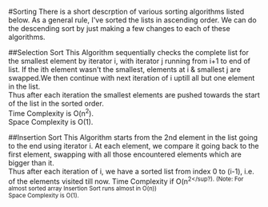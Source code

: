 #Sorting
There is a short descrption of various sorting algorithms listed below. As a general rule, I've sorted the lists in ascending order. We can do the descending sort by just making a few changes to each of these algorithms.

##Selection Sort
This Algorithm sequentially checks the complete list for the smallest element by iterator i, with iterator j running from i+1 to end of list. If the ith element wasn't the smallest, elements at i & smallest j are swapped.We then continue with next iteration of i uptill all but one element in the list.<br>
Thus after each iteration the smallest elements are pushed towards the start of the list in the sorted order.<br>
Time Complexity is O(n<sup>2</sup>).<br>
Space Complexity is O(1).

##Insertion Sort
This Algorithm starts from the 2nd element in the list going to the end using iterator i. At each element, we compare it going back to the first element, swapping with all those encountered elements which are bigger than it.<br>
Thus after each iteration of i, we have a sorted list from index 0 to (i-1), i.e. of the elements visited till now.
Time Complexity if O(n<sup>2</sup?). (Note: For almost sorted array Insertion Sort runs almost in O(n))<br>
Space Complexity is O(1).